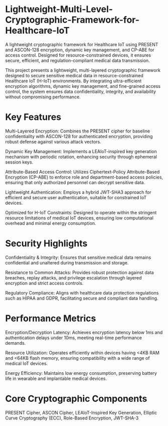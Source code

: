 # Lightweight-Multi-Level-Cryptographic-Framework-for-Healthcare-IoT
A lightweight cryptographic framework for Healthcare IoT using PRESENT and ASCON-128 encryption, dynamic key management, and CP-ABE for access control. Designed for resource-constrained devices, it ensures secure, efficient, and regulation-compliant medical data transmission.

This project presents a lightweight, multi-layered cryptographic framework designed to secure sensitive medical data in resource-constrained Healthcare IoT (H-IoT) environments. By integrating ultra-efficient encryption algorithms, dynamic key management, and fine-grained access control, the system ensures data confidentiality, integrity, and availability without compromising performance.

# Key Features
Multi-Layered Encryption: Combines the PRESENT cipher for baseline confidentiality with ASCON-128 for authenticated encryption, providing robust defense against various attack vectors.

Dynamic Key Management: Implements a LEAIoT-inspired key generation mechanism with periodic rotation, enhancing security through ephemeral session keys.

Attribute-Based Access Control: Utilizes Ciphertext-Policy Attribute-Based Encryption (CP-ABE) to enforce role and department-based access policies, ensuring that only authorized personnel can decrypt sensitive data.

Lightweight Authentication: Employs a hybrid JWT-SHA3 approach for efficient and secure user authentication, suitable for constrained IoT devices.

Optimized for H-IoT Constraints: Designed to operate within the stringent resource limitations of medical IoT devices, ensuring low computational overhead and minimal energy consumption.

# Security Highlights
Confidentiality & Integrity: Ensures that sensitive medical data remains confidential and unaltered during transmission and storage.

Resistance to Common Attacks: Provides robust protection against data breaches, replay attacks, and privilege escalation through layered encryption and strict access controls.

Regulatory Compliance: Aligns with healthcare data protection regulations such as HIPAA and GDPR, facilitating secure and compliant data handling.

# Performance Metrics
Encryption/Decryption Latency: Achieves encryption latency below 1ms and authentication delays under 10ms, meeting real-time performance demands.

Resource Utilization: Operates efficiently within devices having <4KB RAM and <64KB flash memory, ensuring compatibility with a wide range of medical IoT devices.

Energy Efficiency: Maintains low energy consumption, preserving battery life in wearable and implantable medical devices.

# Core Cryptographic Components 
PRESENT Cipher, ASCON Cipher, LEAloT-Inspired Key Generation, Elliptic Curve Cryptography (ECC), Role-Based Encryption, JWT-SHA-3
